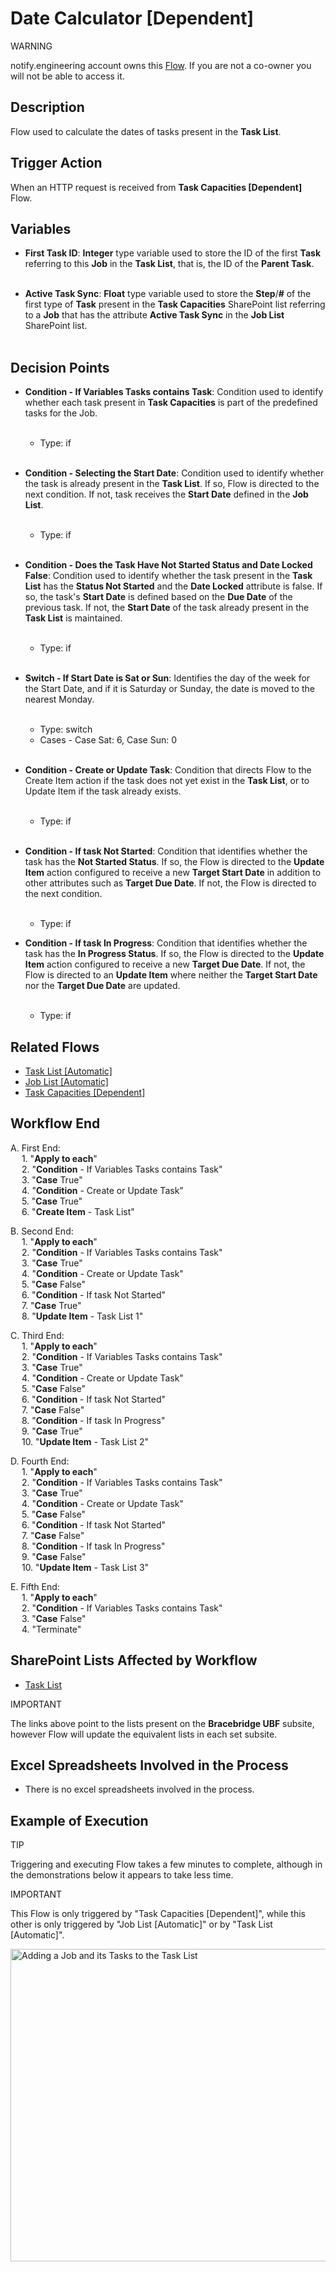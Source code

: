 # Date Calculator [Dependent]

<div class="warning">
<p class="admonition-title">WARNING</p>
<p>notify.engineering account owns this <a href="https://make.powerautomate.com/environments/Default-a5273f41-687e-4e5e-9fba-18c6ce465b41/flows/shared/b815d044-7c10-4fa8-b8b9-3a8fe29b79e6/details" target="_blank">Flow</a>. If you are not a co-owner you will not be able to access it.</p>
</div>


## Description
Flow used to calculate the dates of tasks present in the **Task List**.


## Trigger Action
When an HTTP request is received from **Task Capacities [Dependent]** Flow.


## Variables
* **First Task ID**: **Integer** type variable used to store the ID of the first **Task** referring to this **Job** in the **Task List**, that is, the ID of the **Parent Task**.
<br></br>

* **Active Task Sync**: **Float** type variable used to store the **Step**/**#** of the first type of **Task** present in the **Task Capacities** SharePoint list referring to a **Job** that has the attribute **Active Task Sync** in the **Job List** SharePoint list.
<br></br>


## Decision Points
* **Condition - If Variables Tasks contains Task**: Condition used to identify whether each task present in **Task Capacities** is part of the predefined tasks for the Job.
<br></br>
    * Type: if
<br></br>

* **Condition - Selecting the Start Date**: Condition used to identify whether the task is already present in the **Task List**. If so, Flow is directed to the next condition. If not, task receives the **Start Date** defined in the **Job List**.
<br></br>
    * Type: if
<br></br>

* **Condition - Does the Task Have Not Started Status and Date Locked False**: Condition used to identify whether the task present in the **Task List** has the **Status Not Started** and the **Date Locked** attribute is false. If so, the task's **Start Date** is defined based on the **Due Date** of the previous task. If not, the **Start Date** of the task already present in the **Task List** is maintained.
<br></br>
    * Type: if
<br></br>

* **Switch - If Start Date is Sat or Sun**: Identifies the day of the week for the Start Date, and if it is Saturday or Sunday, the date is moved to the nearest Monday.
<br></br>
    * Type: switch
    * Cases - Case Sat: 6, Case Sun: 0
<br></br>

* **Condition - Create or Update Task**: Condition that directs Flow to the Create Item action if the task does not yet exist in the **Task List**, or to Update Item if the task already exists.
<br></br>
    * Type: if
<br></br>

* **Condition - If task Not Started**: Condition that identifies whether the task has the **Not Started Status**. If so, the Flow is directed to the **Update Item** action configured to receive a new **Target Start Date** in addition to other attributes such as **Target Due Date**. If not, the Flow is directed to the next condition.
<br></br>
    * Type: if

* **Condition - If task In Progress**: Condition that identifies whether the task has the **In Progress Status**. If so, the Flow is directed to the **Update Item** action configured to receive a new **Target Due Date**. If not, the Flow is directed to an **Update Item** where neither the **Target Start Date** nor the **Target Due Date** are updated.
<br></br>
    * Type: if


## Related Flows
* [Task List [Automatic]](Task%20List%20[Automatic].md)
* [Job List [Automatic]](Job%20List%20[Automatic].md)
* [Task Capacities [Dependent]](Task%20Capacities%20[Dependent].md)


## Workflow End
A. First End:  
    &emsp; 1. "**Apply to each**"  
    &emsp; 2. "**Condition** - If Variables Tasks contains Task"  
    &emsp; 3. "**Case** True"  
    &emsp; 4. "**Condition** - Create or Update Task"  
    &emsp; 5. "**Case** True"  
    &emsp; 6. "**Create Item** - Task List"

B. Second End:  
    &emsp; 1. "**Apply to each**"  
    &emsp; 2. "**Condition** - If Variables Tasks contains Task"  
    &emsp; 3. "**Case** True"  
    &emsp; 4. "**Condition** - Create or Update Task"  
    &emsp; 5. "**Case** False"  
    &emsp; 6. "**Condition** - If task Not Started"  
    &emsp; 7. "**Case** True"  
    &emsp; 8. "**Update Item** - Task List 1"

C. Third End:  
    &emsp; 1. "**Apply to each**"  
    &emsp; 2. "**Condition** - If Variables Tasks contains Task"  
    &emsp; 3. "**Case** True"  
    &emsp; 4. "**Condition** - Create or Update Task"  
    &emsp; 5. "**Case** False"  
    &emsp; 6. "**Condition** - If task Not Started"  
    &emsp; 7. "**Case** False"  
    &emsp; 8. "**Condition** - If task In Progress"  
    &emsp; 9. "**Case** True"  
    &emsp; 10. "**Update Item** - Task List 2"

D. Fourth End:  
    &emsp; 1. "**Apply to each**"  
    &emsp; 2. "**Condition** - If Variables Tasks contains Task"  
    &emsp; 3. "**Case** True"  
    &emsp; 4. "**Condition** - Create or Update Task"  
    &emsp; 5. "**Case** False"  
    &emsp; 6. "**Condition** - If task Not Started"  
    &emsp; 7. "**Case** False"  
    &emsp; 8. "**Condition** - If task In Progress"  
    &emsp; 9. "**Case** False"  
    &emsp; 10. "**Update Item** - Task List 3"

E. Fifth End:  
    &emsp; 1. "**Apply to each**"  
    &emsp; 2. "**Condition** - If Variables Tasks contains Task"  
    &emsp; 3. "**Case** False"  
    &emsp; 4. "Terminate"  


## SharePoint Lists Affected by Workflow
* <a href="https://vistacaretech.sharepoint.com/sites/engineering/Bell/BracebridgeUBF/Lists/Task%20List/1000%20Tasks.aspx" target="_blank">Task List</a>

<div class="note">
<p class="admonition-title">IMPORTANT</p>
<p>The links above point to the lists present on the <b>Bracebridge UBF</b> subsite, however Flow will update the equivalent lists in each set subsite.</p>
</div>


## Excel Spreadsheets Involved in the Process
* There is no excel spreadsheets involved in the process.


## Example of Execution

<div class="seealso">
<p class="admonition-title">TIP</p>
<p>Triggering and executing Flow takes a few minutes to complete, although in the demonstrations below it appears to take less time.</p>
</div>

<div class="note">
<p class="admonition-title">IMPORTANT</p>
<p>This Flow is only triggered by "Task Capacities [Dependent]", while this other is only triggered by "Job List [Automatic]" or by "Task List [Automatic]".</p>
</div>

<a class="" data-lightbox="Adding a Job and its Tasks to the Task List" href="../../../_static/flows/Bell - Bracebridge UBF - Job List [Automatic]_Adding New Tasks.gif" title="Adding a Job and its Tasks to the Task List" data-title="Adding a Job and its Tasks to the Task List"><img src="../../../_static/flows/Bell - Bracebridge UBF - Job List [Automatic]_Adding New Tasks.gif" class="align-center" width="800px" height="500px" alt="Adding a Job and its Tasks to the Task List">
</a>